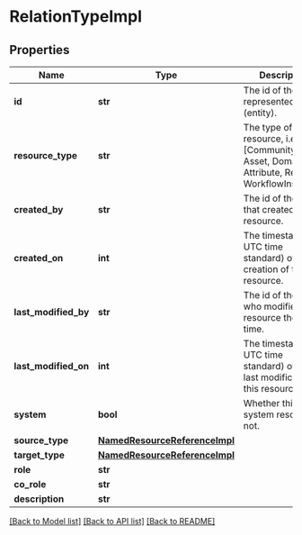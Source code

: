 # RelationTypeImpl

## Properties
Name | Type | Description | Notes
------------ | ------------- | ------------- | -------------
**id** | **str** | The id of the represented object (entity). | 
**resource_type** | **str** | The type of this resource, i.e. [Community, Asset, Domain, Attribute, Relation, WorkflowInstance]. | 
**created_by** | **str** | The id of the user that created this resource. | [optional] 
**created_on** | **int** | The timestamp (in UTC time standard) of the creation of this resource. | [optional] 
**last_modified_by** | **str** | The id of the user who modified this resource the last time. | [optional] 
**last_modified_on** | **int** | The timestamp (in UTC time standard) of the last modification of this resource. | [optional] 
**system** | **bool** | Whether this is a system resource or not. | [optional] 
**source_type** | [**NamedResourceReferenceImpl**](NamedResourceReferenceImpl.md) |  | [optional] 
**target_type** | [**NamedResourceReferenceImpl**](NamedResourceReferenceImpl.md) |  | [optional] 
**role** | **str** |  | [optional] 
**co_role** | **str** |  | [optional] 
**description** | **str** |  | [optional] 

[[Back to Model list]](../README.md#documentation-for-models) [[Back to API list]](../README.md#documentation-for-api-endpoints) [[Back to README]](../README.md)



